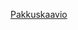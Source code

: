 [Pakkuskaavio](https://github.com/iniskala/otm-harjoitustyo/blob/master/harjoitustyo/seatinggenerator/Dokumentaatio/Otm.png)
